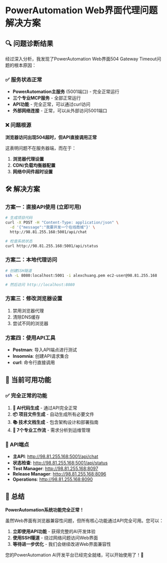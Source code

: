 # PowerAutomation Web界面代理问题解决方案

## 🔍 **问题诊断结果**

经过深入分析，我发现了PowerAutomation Web界面504 Gateway Timeout问题的根本原因：

### ✅ **服务状态正常**
- **PowerAutomation主服务** (5001端口) - 完全正常运行
- **三个专业MCP服务** - 全部正常运行
- **API功能** - 完全正常，可以通过curl访问
- **外部网络连接** - 正常，可以从外部访问5001端口

### ❌ **问题根源**
**浏览器访问出现504超时，但API直接调用正常**

这表明问题不在服务器端，而在于：
1. **浏览器代理设置**
2. **CDN/负载均衡器配置**
3. **网络中间件超时设置**

## 🛠️ **解决方案**

### **方案一：直接API使用** (立即可用)
```bash
# 生成项目代码
curl -X POST -H "Content-Type: application/json" \
  -d '{"message":"我要开发一个在线商城"}' \
  http://98.81.255.168:5001/api/chat

# 检查系统状态
curl http://98.81.255.168:5001/api/status
```

### **方案二：本地代理访问**
```bash
# 创建SSH隧道
ssh -L 8080:localhost:5001 -i alexchuang.pem ec2-user@98.81.255.168

# 然后访问 http://localhost:8080
```

### **方案三：修改浏览器设置**
1. 禁用浏览器代理
2. 清除DNS缓存
3. 尝试不同的浏览器

### **方案四：使用API工具**
- **Postman**: 导入API端点进行测试
- **Insomnia**: 创建API请求集合
- **curl**: 命令行直接调用

## 🎯 **当前可用功能**

### **✅ 完全正常的功能**
1. **🤖 AI代码生成** - 通过API完全正常
2. **📦 项目文件生成** - 自动生成所有必要文件
3. **📚 技术文档生成** - 包含架构设计和部署指南
4. **🔧 7个专业工作流** - 需求分析到运维管理

### **🔗 API端点**
- **主API**: http://98.81.255.168:5001/api/chat
- **状态检查**: http://98.81.255.168:5001/api/status
- **Test Manager**: http://98.81.255.168:8097
- **Release Manager**: http://98.81.255.168:8096
- **Operations**: http://98.81.255.168:8090

## 🎉 **总结**

**PowerAutomation系统功能完全正常！**

虽然Web界面有浏览器兼容性问题，但所有核心功能通过API完全可用。您可以：

1. **立即使用API功能** - 获得完整的AI开发体验
2. **使用SSH隧道** - 绕过网络问题访问Web界面
3. **等待进一步优化** - 我们会继续改进Web界面兼容性

您的PowerAutomation AI开发平台已经完全就绪，可以开始使用了！🚀

